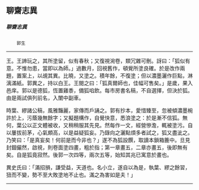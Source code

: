 

## 聊齋志異

##### 聊齋志異
　　`郭生`

* * *

王。王諦玩之，其所塗留，似有春秋；又復視涴卷，類冗雜可刪。訝曰：「狐似有意。不惟勿患，當即以為師。」過數月，回視舊作，頓覺所塗良確。於是改作兩題，置案上，以覘其異。比曉，又塗之。積年餘，不復塗；但以濃墨灑作巨點，淋漓滿紙。郭異之，持以白王。王閱之曰：「狐真爾師也，佳幅可售矣。」是歲，果入邑庠。郭以是德狐，恆置雞黍，備狐啗飲。每市房書名稿，不自選擇，但決於狐。由是兩試俱列前名，入闈中副車。

時葉、繆諸公稿，風雅豔麗，家傳而戶誦之。郭有抄本，愛惜臻至，忽被傾濃墨椀許於上，污蔭幾無餘字；又擬題構作，自覺快意，悉浪塗之：於是漸不信狐。無何，葉公以正文體被收，又稍稍服其先見。然每作一文，經營慘澹，輒被塗污。自以屢拔前茅，心氣頗高，以是益疑狐妄。乃錄向之灑點煩多者試之，狐又盡泚之。乃笑曰：「是真妄矣！何前是而今非也？」遂不為狐設饌，取讀本鎖箱簏中。旦見封錮儼然，啟視，則卷面塗四畫，粗於指；第一章畫五，二章亦畫五，後即無有矣。自是狐竟寂然。後郭一次四等，兩次五等，始知其兆已寓意於畫也。

異史氏曰：「滿招損，謙受益，天道也。名小立，遂自以為是，執葉、繆之餘習，狃而不變，勢不至大敗塗地不止也。滿之為害如是夫！」

* * *

